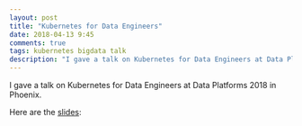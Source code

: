 ```yaml
---
layout: post
title: "Kubernetes for Data Engineers"
date: 2018-04-13 9:45
comments: true
tags: kubernetes bigdata talk
description: "I gave a talk on Kubernetes for Data Engineers at Data Platforms 2018 in Phoenix"
---
```


I gave a talk on Kubernetes for Data Engineers at Data Platforms 2018 in Phoenix.

Here are the [slides](https://speakerdeck.com/mindprince/kubernetes-for-data-engineers):

<script async class="speakerdeck-embed" data-id="f2420deedb574ea592bf4bf0af5cbad5" data-ratio="1.77777777777778" src="//speakerdeck.com/assets/embed.js"></script>
